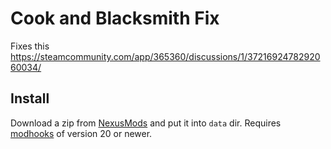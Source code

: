 # Cook and Blacksmith Fix

Fixes this https://steamcommunity.com/app/365360/discussions/1/3721692478292060034/

## Install

Download a zip from [NexusMods][] and put it into `data` dir. Requires [modhooks][] of version 20 or newer.

[Swifter]: https://www.nexusmods.com/battlebrothers/mods/542
[NexusMods]: https://www.nexusmods.com/battlebrothers/mods/
[modhooks]: https://www.nexusmods.com/battlebrothers/mods/42
